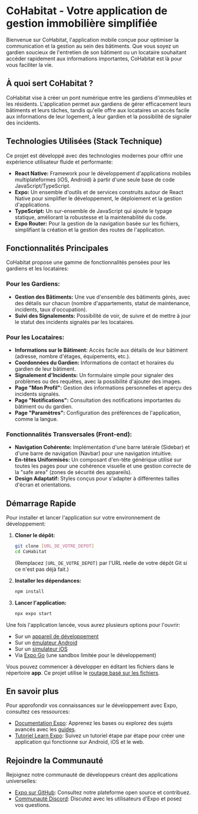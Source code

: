# CoHabitat - Votre application de gestion immobilière simplifiée

Bienvenue sur CoHabitat, l'application mobile conçue pour optimiser la communication et la gestion au sein des bâtiments. Que vous soyez un gardien soucieux de l'entretien de son bâtiment ou un locataire souhaitant accéder rapidement aux informations importantes, CoHabitat est là pour vous faciliter la vie.

## À quoi sert CoHabitat ?

CoHabitat vise à créer un pont numérique entre les gardiens d'immeubles et les résidents. L'application permet aux gardiens de gérer efficacement leurs bâtiments et leurs tâches, tandis qu'elle offre aux locataires un accès facile aux informations de leur logement, à leur gardien et la possibilité de signaler des incidents.

## Technologies Utilisées (Stack Technique)

Ce projet est développé avec des technologies modernes pour offrir une expérience utilisateur fluide et performante:

*   **React Native:** Framework pour le développement d'applications mobiles multiplateformes (iOS, Android) à partir d'une seule base de code JavaScript/TypeScript.
*   **Expo:** Un ensemble d'outils et de services construits autour de React Native pour simplifier le développement, le déploiement et la gestion d'applications.
*   **TypeScript:** Un sur-ensemble de JavaScript qui ajoute le typage statique, améliorant la robustesse et la maintenabilité du code.
*   **Expo Router:** Pour la gestion de la navigation basée sur les fichiers, simplifiant la création et la gestion des routes de l'application.

## Fonctionnalités Principales

CoHabitat propose une gamme de fonctionnalités pensées pour les gardiens et les locataires:

### Pour les Gardiens:

*   **Gestion des Bâtiments:** Une vue d'ensemble des bâtiments gérés, avec des détails sur chacun (nombre d'appartements, statut de maintenance, incidents, taux d'occupation).
*   **Suivi des Signalements:** Possibilité de voir, de suivre et de mettre à jour le statut des incidents signalés par les locataires.

### Pour les Locataires:

*   **Informations sur le Bâtiment:** Accès facile aux détails de leur bâtiment (adresse, nombre d'étages, équipements, etc.).
*   **Coordonnées du Gardien:** Informations de contact et horaires du gardien de leur bâtiment.
*   **Signalement d'Incidents:** Un formulaire simple pour signaler des problèmes ou des requêtes, avec la possibilité d'ajouter des images.
*   **Page "Mon Profil":** Gestion des informations personnelles et aperçu des incidents signalés.
*   **Page "Notifications":** Consultation des notifications importantes du bâtiment ou du gardien.
*   **Page "Paramètres":** Configuration des préférences de l'application, comme la langue.

### Fonctionnalités Transversales (Front-end):

*   **Navigation Cohérente:** Implémentation d'une barre latérale (Sidebar) et d'une barre de navigation (Navbar) pour une navigation intuitive.
*   **En-têtes Uniformisés:** Un composant d'en-tête générique utilisé sur toutes les pages pour une cohérence visuelle et une gestion correcte de la "safe area" (zones de sécurité des appareils).
*   **Design Adaptatif:** Styles conçus pour s'adapter à différentes tailles d'écran et orientations.

## Démarrage Rapide

Pour installer et lancer l'application sur votre environnement de développement:

1.  **Cloner le dépôt:**
    ```bash
    git clone [URL_DE_VOTRE_DEPOT]
    cd CoHabitat
    ```
    (Remplacez `[URL_DE_VOTRE_DEPOT]` par l'URL réelle de votre dépôt Git si ce n'est pas déjà fait.)

2.  **Installer les dépendances:**
    ```bash
    npm install
    ```

3.  **Lancer l'application:**
    ```bash
    npx expo start
    ```

Une fois l'application lancée, vous aurez plusieurs options pour l'ouvrir:

*   Sur un [appareil de développement](https://docs.expo.dev/develop/development-builds/introduction/)
*   Sur un [émulateur Android](https://docs.expo.dev/workflow/android-studio-emulator/)
*   Sur un [simulateur iOS](https://docs.expo.dev/workflow/ios-simulator/)
*   Via [Expo Go](https://expo.dev/go) (une sandbox limitée pour le développement)

Vous pouvez commencer à développer en éditant les fichiers dans le répertoire **app**. Ce projet utilise le [routage basé sur les fichiers](https://docs.expo.dev/router/introduction).

## En savoir plus

Pour approfondir vos connaissances sur le développement avec Expo, consultez ces ressources:

*   [Documentation Expo](https://docs.expo.dev/): Apprenez les bases ou explorez des sujets avancés avec les [guides](https://docs.expo.dev/guides).
*   [Tutoriel Learn Expo](https://docs.expo.dev/tutorial/introduction/): Suivez un tutoriel étape par étape pour créer une application qui fonctionne sur Android, iOS et le web.

## Rejoindre la Communauté

Rejoignez notre communauté de développeurs créant des applications universelles:

*   [Expo sur GitHub](https://github.com/expo/expo): Consultez notre plateforme open source et contribuez.
*   [Communauté Discord](https://chat.expo.dev): Discutez avec les utilisateurs d'Expo et posez vos questions.
